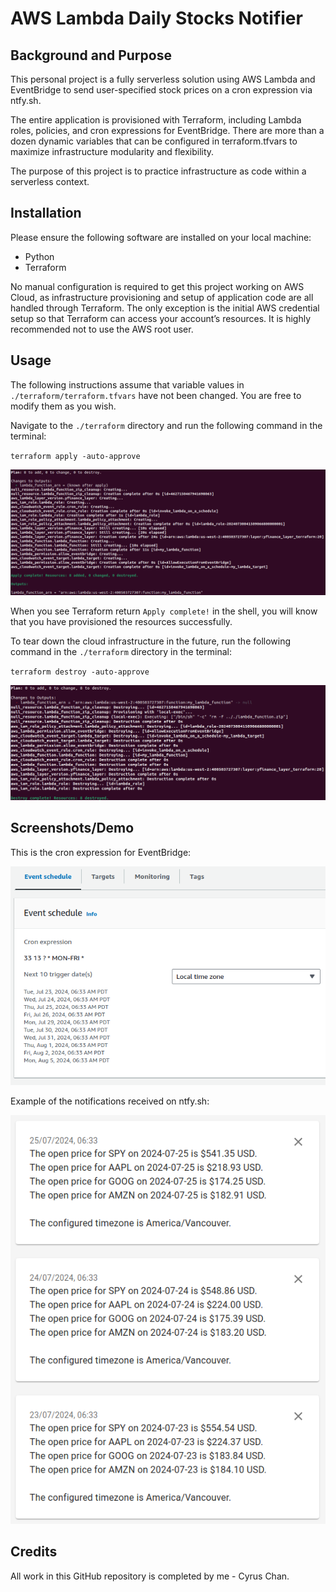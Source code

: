 # AWS Lambda Daily Stocks Notifier  

## Background and Purpose  

This personal project is a fully serverless solution using AWS Lambda and EventBridge to send user-specified stock prices on a cron expression via ntfy.sh.

The entire application is provisioned with Terraform, including Lambda roles, policies, and cron expressions for EventBridge. There are more than a dozen dynamic variables that can be configured in terraform.tfvars to maximize infrastructure modularity and flexibility.

The purpose of this project is to practice infrastructure as code within a serverless context.

## Installation

Please ensure the following software are installed on your local machine:

- Python
- Terraform

No manual configuration is required to get this project working on AWS Cloud, as infrastructure provisioning and setup of application code are all handled through Terraform. The only exception is the initial AWS credential setup so that Terraform can access your account’s resources. It is highly recommended not to use the AWS root user.


## Usage

The following instructions assume that variable values in `./terraform/terraform.tfvars` have not been changed. You are free to modify them as you wish.

Navigate to the `./terraform` directory and run the following command in the terminal:

`terraform apply -auto-approve`  

![Terraform apply](./images/terraform_apply.png)

When you see Terraform return `Apply complete!` in the shell, you will know that you have provisioned the resources successfully.

To tear down the cloud infrastructure in the future, run the following command in the `./terraform` directory in the terminal:

`terraform destroy -auto-approve`

![Terraform destroy](./images/terraform_destroy.png)

## Screenshots/Demo

This is the cron expression for EventBridge:

![Cron expression EventBridge](./images/cron_expression_eventbridge.png)

Example of the notifications received on ntfy.sh:

![ntfy notifications](./images/ntfy_notifications.png)

## Credits

All work in this GitHub repository is completed by me - Cyrus Chan. 
